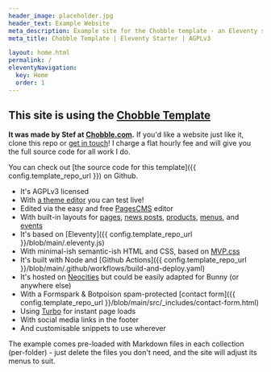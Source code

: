 ```yaml
---
header_image: placeholder.jpg
header_text: Example Website
meta_description: Example site for the Chobble template - an Eleventy site, built on Nix and hosted on Neocities
meta_title: Chobble Template | Eleventy Starter | AGPLv3

layout: home.html
permalink: /
eleventyNavigation:
  key: Home
  order: 1
---
```


## This site is using the [Chobble Template](https://chobble.com/services/chobble-template/)

**It was made by Stef at [Chobble.com](https://chobble.com).** If you'd like a website just like it, clone this repo or [get in touch](/contact/)! I charge a flat hourly fee and will give you the full source code for all work I do.

You can check out [the source code for this template]({{ config.template_repo_url }}) on Github.

- It's AGPLv3 licensed
- With [a theme editor](/theme-editor/) you can test live!
- Edited via the easy and free [PagesCMS](http://pagescms.org) editor
- With built-in layouts for [pages](/instructions/), [news posts](/news/), [products](/products/), [menus](/menus/), and [events](/events/)
- It's based on [Eleventy]({{ config.template_repo_url }}/blob/main/.eleventy.js)
- With minimal-ish semantic-ish HTML and CSS, based on [MVP.css](https://andybrewer.github.io/mvp/)
- It's built with Node and [Github Actions]({{ config.template_repo_url }}/blob/main/.github/workflows/build-and-deploy.yaml)
- It's hosted on [Neocities](https://neocities.org/site/chobble-example) but could be easily adapted for Bunny (or anywhere else)
- With a Formspark & Botpoison spam-protected [contact form]({{ config.template_repo_url }}/blob/main/src/\_includes/contact-form.html)
- Using [Turbo](https://turbo.hotwired.dev/) for instant page loads
- With social media links in the footer
- And customisable snippets to use wherever

The example comes pre-loaded with Markdown files in each collection (per-folder) - just delete the files you don't need, and the site will adjust its menus to suit.
